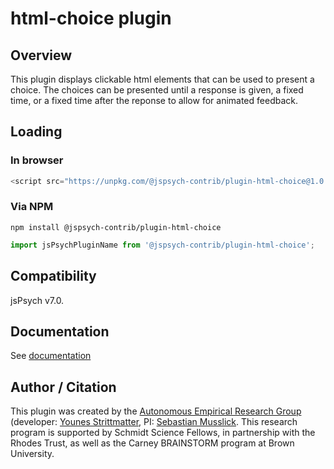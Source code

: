 # html-choice plugin

## Overview

This plugin displays clickable html elements that can be used to present a choice. The choices can be presented until a response is given, a fixed time, or a fixed time after the reponse to allow for animated feedback.

## Loading

### In browser

```js
<script src="https://unpkg.com/@jspsych-contrib/plugin-html-choice@1.0.0"></script>
```

### Via NPM

```
npm install @jspsych-contrib/plugin-html-choice
```

```js
import jsPsychPluginName from '@jspsych-contrib/plugin-html-choice';
```

## Compatibility

jsPsych v7.0.

## Documentation

See [documentation](docs/jspsych-html-choice.md)

## Author / Citation

This plugin was created by the [Autonomous Empirical Research Group](https://musslick.github.io/AER_website) (developer: [Younes Strittmatter](https://github.com/younesStrittmatter), PI: [Sebastian Musslick](https://smusslick.com). This research program is supported by Schmidt Science Fellows, in partnership with the Rhodes Trust, as well as the Carney BRAINSTORM program at Brown University.